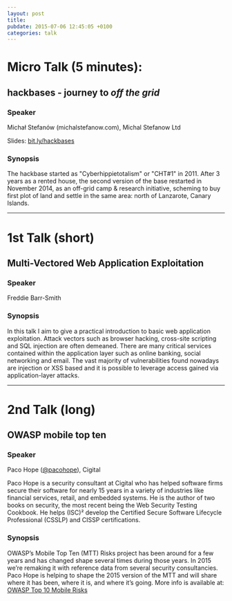 ```yaml
---
layout: post
title: 
pubdate: 2015-07-06 12:45:05 +0100
categories: talk
---
```


# Micro Talk (5 minutes):

## hackbases - journey to *off the grid*

### Speaker 

Michał Stefanów (michalstefanow.com), Michal Stefanow Ltd

Slides: [bit.ly/hackbases](bit.ly/hackbases)

### Synopsis

The hackbase started as "Cyberhippietotalism" or "CHT#1" in 2011. 
After 3 years as a rented house, the second version of the base restarted in November 2014, 
as an off-grid camp & research initiative, scheming to buy first plot of land 
and settle in the same area: north of Lanzarote, Canary Islands.

<hr>

# 1st Talk (short)

## Multi-Vectored Web Application Exploitation

### Speaker

Freddie Barr-Smith

### Synopsis

In this talk I aim to give a practical introduction to basic web application
exploitation. Attack vectors such as browser hacking, cross-site scripting
and SQL injection are often demeaned. There are many critical services contained
within the application layer such as online banking, social networking and email.
The vast majority of vulnerabilities found nowadays are injection or XSS based
and it is possible to leverage access gained via application-layer attacks.

<hr>

# 2nd Talk (long)

## OWASP mobile top ten

### Speaker

Paco Hope ([@pacohope](https://twitter.com/@pacohope)), Cigital

Paco Hope is a security consultant at Cigital who has helped software firms
secure their software for nearly 15 years in a variety of industries like
financial services, retail, and embedded systems. He is the author of two
books on security, the most recent being the Web Security Testing Cookbook.
He helps (ISC)² develop the Certified Secure Software Lifecycle Professional
(CSSLP) and CISSP certifications.

### Synopsis

OWASP’s Mobile Top Ten (MTT) Risks project has been around for a few years and
has changed shape several times during those years. In 2015 we’re remaking it
with reference data from several security consultancies. Paco Hope is helping
to shape the 2015 version of the MTT and will share where it has been, where it
is, and where it’s going. More info is available at:
[OWASP Top 10 Mobile Risks](https://www.owasp.org/index.php/Projects/OWASP_Mobile_Security_Project_-_Top_Ten_Mobile_Risks)
